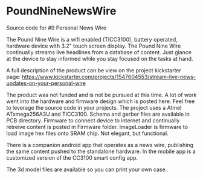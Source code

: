 # PoundNineNewsWire
Source code for #9 Personal News Wire

The Pound Nine Wire is a wifi enabled (TICC3100), battery operated, hardware device with 3.2" touch screen display. The Pound Nine Wire continually streams live headlines from a database of content. Just glance at the device to stay informed while you stay focused on the tasks at hand.

A full description of the product can be view on the project kickstarter page: https://www.kickstarter.com/projects/1547604553/stream-live-news-updates-on-your-personal-wire

The product was not funded and is not be pursued at this time. A lot of work went into the hardware and firmware design which is posted here. Feel free to leverage the source code in your projects. The project uses a Atmel ATxmega256A3U and TICC3100. Schema and gerber files are available in PCB directory. Firmware to connect device to internet and continually retreive content is posted in Firmware folder. ImageLoader is firmware to load image hex files onto SRAM chip. Not elegant, but functional.

There is a companion android app that operates as a news wire, publishing the same content pushed to the standalone hardware. In the mobile app is a customized version of the CC3100 smart config app. 

The 3d model files are available so you can print your own case.
